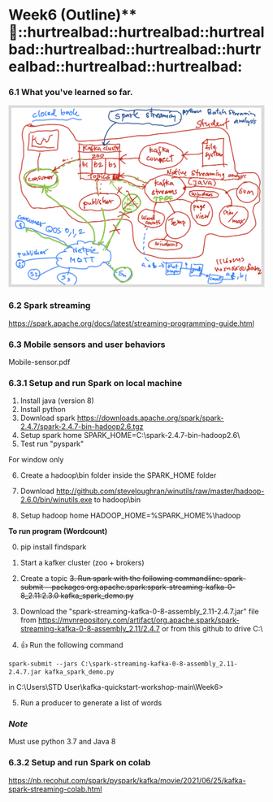 # Week6 (Outline)** :hot_face:::hurtrealbad::hurtrealbad::hurtrealbad::hurtrealbad::hurtrealbad::hurtrealbad::hurtrealbad::hurtrealbad:

### 6.1 What you've learned so far.
![img1](./img1.png)

### 6.2 Spark streaming
https://spark.apache.org/docs/latest/streaming-programming-guide.html

### 6.3 Mobile sensors and user behaviors
Mobile-sensor.pdf

### 6.3.1 Setup and run Spark on local machine
  1. Install java (version 8)
  2. Install python
  3. Download spark https://downloads.apache.org/spark/spark-2.4.7/spark-2.4.7-bin-hadoop2.6.tgz
  4. Setup spark home SPARK_HOME=C:\spark-2.4.7-bin-hadoop2.6\
  5. Test run "pyspark"

  For window only

  6. Create a hadoop\bin folder inside the SPARK_HOME folder

  7. Download http://github.com/steveloughran/winutils/raw/master/hadoop-2.6.0/bin/winutils.exe to hadoop\bin

  8. Setup hadoop home HADOOP_HOME=%SPARK_HOME%\hadoop

  **To run program (Wordcount)**

  0. pip install findspark
  1. Start a kafker cluster (zoo + brokers)
  2. Create a topic 
  ~~3. Run spark with the following commandline: spark-submit --packages org.apache.spark:spark-streaming-kafka-0-8_2.11:2.3.0 kafka_spark_demo.py~~

  3. Download the "spark-streaming-kafka-0-8-assembly_2.11-2.4.7.jar" file from https://mvnrepository.com/artifact/org.apache.spark/spark-streaming-kafka-0-8-assembly_2.11/2.4.7 or from this github to drive C:\
  4. :+1: Run the following command 
  ```
  spark-submit --jars C:\spark-streaming-kafka-0-8-assembly_2.11-2.4.7.jar kafka_spark_demo.py
  ```
  in C:\Users\STD User\kafka-quickstart-workshop-main\Week6>

  5. Run a producer to generate a list of words

### *Note*
Must use python 3.7 and Java 8

### 6.3.2 Setup and run Spark on colab
https://nb.recohut.com/spark/pyspark/kafka/movie/2021/06/25/kafka-spark-streaming-colab.html

